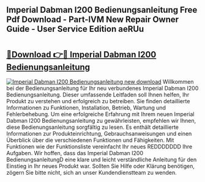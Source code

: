 ## Imperial Dabman I200 Bedienungsanleitung Free Pdf Download - Part-lVM New Repair Owner Guide - User Service Edition aeRUu

# <h2><a href="http://df5t0l3.blite.top/?on=Imperial+Dabman+I200+Bedienungsanleitung">🔗Download 👉🔴 Imperial Dabman I200 Bedienungsanleitung</a></h2>

[![Imperial Dabman I200 Bedienungsanleitung new download](https://i.imgur.com/lujVjoI.png)](http://df5t0l3.blite.top/?on=Imperial+Dabman+I200+Bedienungsanleitung)
Willkommen bei der Bedienungsanleitung für Ihr neu verbundenes Imperial Dabman I200 Bedienungsanleitung. Dieser umfassende Leitfaden soll Ihnen helfen, Ihr Produkt zu verstehen und erfolgreich zu betreiben. Sie finden detaillierte Informationen zu Funktionen, Installation, Betrieb, Wartung und Fehlerbehebung. Um eine erfolgreiche Erfahrung mit Ihrem neuen Imperial Dabman I200 Bedienungsanleitung zu gewährleisten, empfehlen wir Ihnen, diese Bedienungsanleitung sorgfältig zu lesen. Es enthält detaillierte Informationen zur Produkteinrichtung, Gebrauchsanweisungen und einen Überblick über die verschiedenen Funktionen und Fähigkeiten. Mit Funktionen wie der Funktionsliste vereinfacht Ihr neues REDDDDDDD Ihre Aufgaben. Wir hoffen, dass das Imperial Dabman I200 BedienungsanleitungD eine klare und leicht verständliche Anleitung für den Einstieg in Ihr neues Produkt war. Sollten Sie Hilfe oder Klärung benötigen, zögern Sie bitte nicht, sich an unser Kundendienstteam zu wenden.

